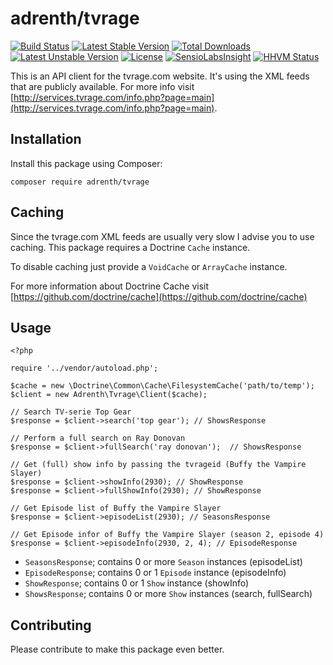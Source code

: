 # adrenth/tvrage

[![Build Status](https://secure.travis-ci.org/adrenth/tvrage.png?branch=master)](http://travis-ci.org/adrenth/tvrage) [![Latest Stable Version](https://poser.pugx.org/adrenth/tvrage/v/stable)](https://packagist.org/packages/adrenth/tvrage) [![Total Downloads](https://poser.pugx.org/adrenth/tvrage/downloads)](https://packagist.org/packages/adrenth/tvrage) [![Latest Unstable Version](https://poser.pugx.org/adrenth/tvrage/v/unstable)](https://packagist.org/packages/adrenth/tvrage) [![License](https://poser.pugx.org/adrenth/tvrage/license)](https://packagist.org/packages/adrenth/tvrage) [![SensioLabsInsight](https://insight.sensiolabs.com/projects/27972813-82e6-4dc3-a168-36377084b69a/mini.png)](https://insight.sensiolabs.com/projects/27972813-82e6-4dc3-a168-36377084b69a) [![HHVM Status](http://hhvm.h4cc.de/badge/adrenth/tvrage.svg)](http://hhvm.h4cc.de/package/adrenth/tvrage)

This is an API client for the tvrage.com website. It's using the XML feeds that are publicly available. For more info visit [http://services.tvrage.com/info.php?page=main](http://services.tvrage.com/info.php?page=main).

## Installation

Install this package using Composer:

	composer require adrenth/tvrage

## Caching

Since the tvrage.com XML feeds are usually very slow I advise you to use caching. This package requires a Doctrine `Cache` instance. 

To disable caching just provide a `VoidCache` or `ArrayCache` instance.

For more information about Doctrine Cache visit [https://github.com/doctrine/cache](https://github.com/doctrine/cache)

## Usage

```
<?php

require '../vendor/autoload.php';

$cache = new \Doctrine\Common\Cache\FilesystemCache('path/to/temp');
$client = new Adrenth\Tvrage\Client($cache);

// Search TV-serie Top Gear
$response = $client->search('top gear'); // ShowsResponse

// Perform a full search on Ray Donovan
$response = $client->fullSearch('ray donovan');  // ShowsResponse

// Get (full) show info by passing the tvrageid (Buffy the Vampire Slayer)
$response = $client->showInfo(2930); // ShowResponse
$response = $client->fullShowInfo(2930); // ShowResponse

// Get Episode list of Buffy the Vampire Slayer
$response = $client->episodeList(2930); // SeasonsResponse

// Get Episode infor of Buffy the Vampire Slayer (season 2, episode 4)
$response = $client->episodeInfo(2930, 2, 4); // EpisodeResponse

```

* `SeasonsResponse`; contains 0 or more `Season` instances (episodeList)
* `EpisodeResponse`; contains 0 or 1 `Episode` instance (episodeInfo)
* `ShowResponse`; contains 0 or 1 `Show` instance (showInfo)
* `ShowsResponse`; contains 0 or more `Show` instances (search, fullSearch)

## Contributing

Please contribute to make this package even better.

